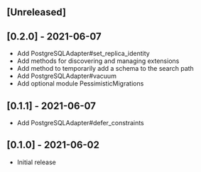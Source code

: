 ## [Unreleased]

## [0.2.0] - 2021-06-07

- Add PostgreSQLAdapter#set_replica_identity
- Add methods for discovering and managing extensions
- Add method to temporarily add a schema to the search path
- Add PostgreSQLAdapter#vacuum
- Add optional module PessimisticMigrations

## [0.1.1] - 2021-06-07

- Add PostgreSQLAdapter#defer_constraints

## [0.1.0] - 2021-06-02

- Initial release
